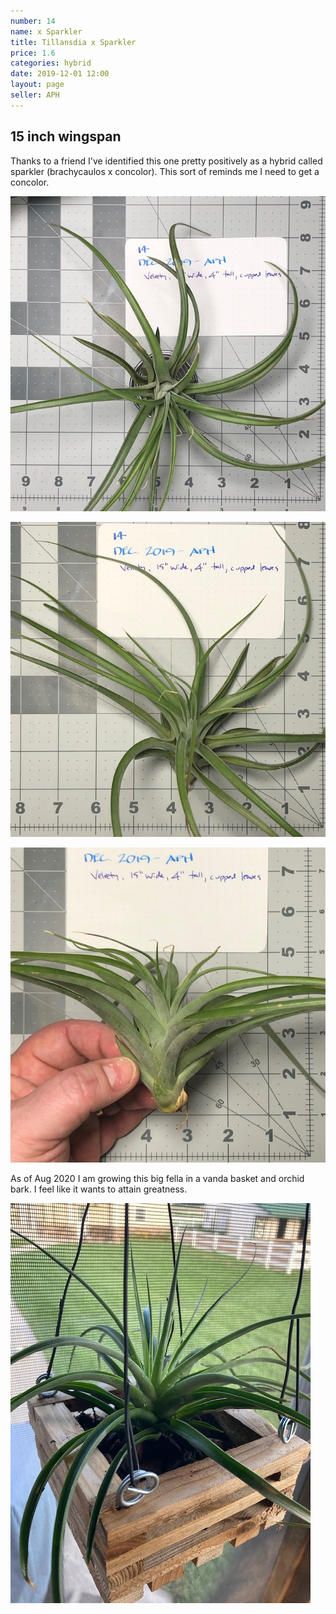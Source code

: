 ```yaml
---
number: 14
name: x Sparkler
title: Tillansdia x Sparkler
price: 1.6
categories: hybrid
date: 2019-12-01 12:00
layout: page
seller: APH
---
```

## 15 inch wingspan

Thanks to a friend I've identified this one pretty positively as a hybrid called sparkler (brachycaulos x concolor). This sort of reminds me I need to get a concolor.

!["Tillandsia x Sparkler"](/i/IMG_5848.jpeg "Tillandsia x Sparkler")

!["Tillandsia x Sparkler"](/i/IMG_5851.jpeg "Tillandsia x Sparkler")

!["Tillandsia x Sparkler"](/i/IMG_5852.jpeg "Tillandsia x Sparkler")

As of Aug 2020 I am growing this big fella in a vanda basket and orchid bark. I feel like it wants to attain greatness.

!["Tillandsia x Sparkler"](/i/IMG_0724.jpeg "Tillandsia x Sparkler")
